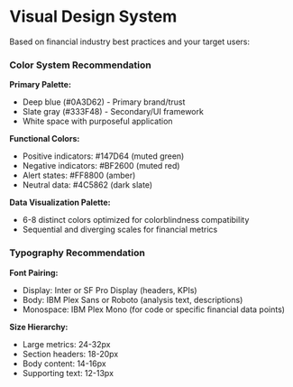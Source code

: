 # Visual Design System

Based on financial industry best practices and your target users:

### Color System Recommendation

**Primary Palette:**
- Deep blue (#0A3D62) - Primary brand/trust
- Slate gray (#333F48) - Secondary/UI framework
- White space with purposeful application

**Functional Colors:**
- Positive indicators: #147D64 (muted green)
- Negative indicators: #BF2600 (muted red)
- Alert states: #FF8800 (amber)
- Neutral data: #4C5862 (dark slate)

**Data Visualization Palette:**
- 6-8 distinct colors optimized for colorblindness compatibility
- Sequential and diverging scales for financial metrics

### Typography Recommendation

**Font Pairing:**
- Display: Inter or SF Pro Display (headers, KPIs)
- Body: IBM Plex Sans or Roboto (analysis text, descriptions)
- Monospace: IBM Plex Mono (for code or specific financial data points)

**Size Hierarchy:**
- Large metrics: 24-32px
- Section headers: 18-20px
- Body content: 14-16px
- Supporting text: 12-13px